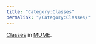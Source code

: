```yaml
---
title: "Category:Classes"
permalink: "/Category:Classes/"
---
```


[Classes](Class "wikilink") in [MUME](MUME "wikilink").